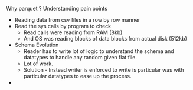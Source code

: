Why parquet ?
Understanding pain points
- Reading data from csv files in a row by row manner
- Read the sys calls by program to check 
    - Read calls were reading from RAM (8kb)
    - And OS was reading blocks of data blocks from actual disk (512kb)
- Schema Evolution
   - Reader has to write lot of logic to understand the schema and datatypes to handle any random given flat file.
   - Lot of work.
   - Solution - Instead writer is enforced to write is particular was with particular datatypes to ease up the process.
- 
